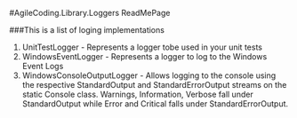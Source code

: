 ﻿#AgileCoding.Library.Loggers ReadMePage

###This is a list of loging implementations

1.	UnitTestLogger - Represents a logger tobe used in your unit tests
2.	WindowsEventLogger - Represents a logger to log to the Windows Event Logs
3.	WindowsConsoleOutputLogger - Allows logging to the console using the respective StandardOutput and StandardErrorOutput streams on the static Console class. Warnings, Information, Verbose fall under StandardOutput while Error and Critical falls under StandardErrorOutput.
